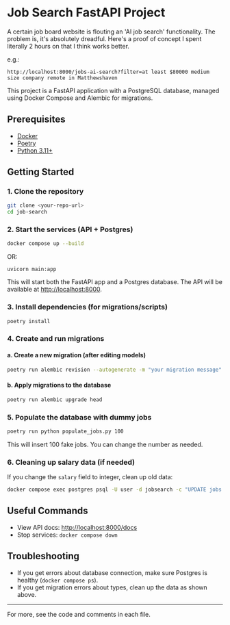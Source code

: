# Job Search FastAPI Project

A certain job board website is flouting an 'AI job search' functionality.
The problem is, it's absolutely dreadful.
Here's a proof of concept I spent literally 2 hours on that I think works better.

e.g.:

```
http://localhost:8000/jobs-ai-search?filter=at least $80000 medium size company remote in Matthewshaven
```

This project is a FastAPI application with a PostgreSQL database, managed using Docker Compose and Alembic for migrations.

## Prerequisites

- [Docker](https://www.docker.com/products/docker-desktop)
- [Poetry](https://python-poetry.org/docs/#installation)
- [Python 3.11+](https://www.python.org/downloads/)

## Getting Started

### 1. Clone the repository

```sh
git clone <your-repo-url>
cd job-search
```

### 2. Start the services (API + Postgres)

```sh
docker compose up --build
```

OR:
```
uvicorn main:app
```

This will start both the FastAPI app and a Postgres database. The API will be available at [http://localhost:8000](http://localhost:8000).

### 3. Install dependencies (for migrations/scripts)

```sh
poetry install
```

### 4. Create and run migrations

#### a. Create a new migration (after editing models)

```sh
poetry run alembic revision --autogenerate -m "your migration message"
```

#### b. Apply migrations to the database

```sh
poetry run alembic upgrade head
```

### 5. Populate the database with dummy jobs

```sh
poetry run python populate_jobs.py 100
```

This will insert 100 fake jobs. You can change the number as needed.

### 6. Cleaning up salary data (if needed)

If you change the `salary` field to integer, clean up old data:

```sh
docker compose exec postgres psql -U user -d jobsearch -c "UPDATE jobs SET salary = regexp_replace(salary, '[^0-9]', '', 'g') WHERE salary IS NOT NULL;"
```

## Useful Commands

- View API docs: [http://localhost:8000/docs](http://localhost:8000/docs)
- Stop services: `docker compose down`

## Troubleshooting

- If you get errors about database connection, make sure Postgres is healthy (`docker compose ps`).
- If you get migration errors about types, clean up the data as shown above.

---

For more, see the code and comments in each file.

